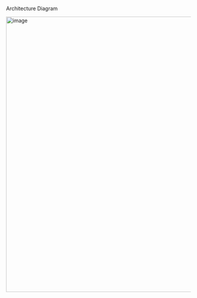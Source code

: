 Architecture Diagram

<img width="1808" height="751" alt="image" src="https://github.com/user-attachments/assets/477803db-eab6-4687-a7d9-c0c9a2b03c03" />
